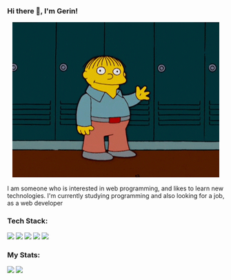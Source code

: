 ### Hi there 👋, I'm Gerin!

<p align="center">
<img src="https://github.com/gerinsp/stats/blob/main/giphy.gif" />
</p>

I am someone who is interested in web programming, and likes to learn new technologies. I'm currently studying programming and also looking for a job, as a web developer
<!--
**gerinsp/gerinsp** is a ✨ _special_ ✨ repository because its `README.md` (this file) appears on your GitHub profile.

Here are some ideas to get you started:

- 🔭 I’m currently working on ...
- 🌱 I’m currently learning ...
- 👯 I’m looking to collaborate on ...
- 🤔 I’m looking for help with ...
- 💬 Ask me about ...
- 📫 How to reach me: ...
- 😄 Pronouns: ...
- ⚡ Fun fact: ...
-->
### Tech Stack: 
<p>
    <img src="https://img.shields.io/badge/OS-Windows-blue?&logo=windows" />
    <img src="https://img.shields.io/badge/Framework-Laravel-blue?&logo=laravel&logoColor=red" />
    <img src="https://img.shields.io/badge/Text%20Editor-Visual%20Studio%20Code-blue?&logo=visual%20studio%20code&logoColor=blue" />
    <img src="https://img.shields.io/badge/DBMS-MySQL|Redis-blue?&logo=mysql" />
    <img src="https://img.shields.io/badge/Version%20Control-Git-blue?&logo=git" />
</p>

### My Stats:
<p>
  <img width="50%" src="https://github-readme-stats.vercel.app/api?username=gerinsp&show_icons=true&theme=tokyonight&repo=stats" />
  <img src="https://github-readme-stats.vercel.app/api/top-langs/?username=gerinsp&layout=compact&theme=tokyonight" />
</p>
